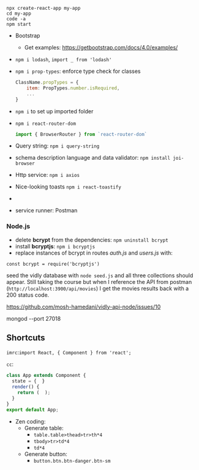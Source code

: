 ```
npx create-react-app my-app
cd my-app
code -a
npm start
```

+ Bootstrap
  
  + Get examples: https://getbootstrap.com/docs/4.0/examples/
  
+ `npm i lodash`, `import _ from 'lodash'`

+ `npm i prop-types`: enforce type check for classes

  ```jsx
  ClassName.propTypes = {
      item: PropTypes.number.isRequired,
      ...
  }
  ```

+ `npm i` to set up imported folder

+ `npm i react-router-dom`

  ```jsx
  import { BrowserRouter } from `react-router-dom`
  ```

  

+ Query string: `npm i query-string`

+ schema description language and data validator: `npm install joi-browser`

+ Http service: `npm i axios`

+ Nice-looking toasts `npm i react-toastify`

+ 

+  service runner: Postman



### Node.js

- delete **bcrypt** from the dependencies: `npm uninstall bcrypt`
- install **bcryptjs**: `npm i bcryptjs`
- replace instances of bcrypt in routes *auth.js* and *users.js* with:

```
const bcrypt = require('bcryptjs')
```

seed the vidly database with `node seed.js` and all three collections should appear. Still taking the course but when I reference the API from postman (`http://localhost:3900/api/movies`) I get the movies results back with a 200 status code.

https://github.com/mosh-hamedani/vidly-api-node/issues/10

mongod --port 27018

## Shortcuts

`imrc`:`import React, { Component } from 'react';`

`cc`: 

```javascript
class App extends Component {
  state = {  }
  render() { 
    return (  );
  }
}
export default App;
```

+ Zen coding:
  + Generate table: 
    + `table.table>thead>tr>th*4`
    + `tbody>tr>td*4`
    + `td*4`
  + Generate button:
    + `button.btn.btn-danger.btn-sm`